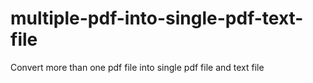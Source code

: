 # multiple-pdf-into-single-pdf-text-file
Convert more than one pdf file into single pdf file and text file
